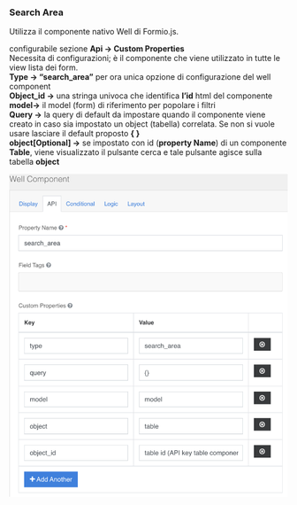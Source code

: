 ### Search Area
Utilizza il componente nativo Well di Formio.js.

configurabile sezione **Api → Custom Properties**  
Necessita di configurazioni; è il componente che viene utilizzato in tutte le view lista dei form.  
**Type → “search_area”** per ora unica opzione di configurazione del well component  
**Object_id →** una stringa univoca che identifica **l’id** html del componente  
**model→** il model (form) di riferimento per popolare i filtri  
**Query →** la query di default da impostare quando il componente viene creato in caso sia impostato un object (tabella) correlata. Se non si vuole usare lasciare il default proposto **{ }**  
**object[Optional] →**  se impostato con id (**property Name**) di un componente **Table**, viene visualizzato il pulsante cerca e tale pulsante agisce sulla tabella **object**

![search_area](../../../img/componenti/data/search_area_img1.png "search_area")